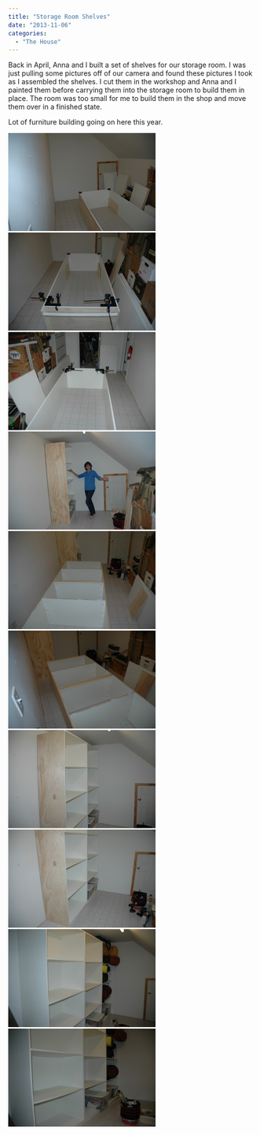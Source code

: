 ```yaml
---
title: "Storage Room Shelves"
date: "2013-11-06"
categories: 
  - "The House"
---
```


Back in April, Anna and I built a set of shelves for our storage room. I was just pulling some pictures off of our camera and found these pictures I took as I assembled the shelves. I cut them in the workshop and Anna and I painted them before carrying them into the storage room to build them in place. The room was too small for me to build them in the shop and move them over in a finished state.

Lot of furniture building going on here this year.

[![Storage Room Shelves 1](images/Storage-Room-Shelves-1-300x199.jpg)](http://www.thewargos.com/wp-content/uploads/2013/11/Storage-Room-Shelves-1.jpg) [![Storage Room Shelves 2](images/Storage-Room-Shelves-2-300x199.jpg)](http://www.thewargos.com/wp-content/uploads/2013/11/Storage-Room-Shelves-2.jpg) [![Storage Room Shelves 3](images/Storage-Room-Shelves-3-300x199.jpg)](http://www.thewargos.com/wp-content/uploads/2013/11/Storage-Room-Shelves-3.jpg) [![Storage Room Shelves 4](images/Storage-Room-Shelves-4-300x199.jpg)](http://www.thewargos.com/wp-content/uploads/2013/11/Storage-Room-Shelves-4.jpg) [![Storage Room Shelves 5](images/Storage-Room-Shelves-5-300x199.jpg)](http://www.thewargos.com/wp-content/uploads/2013/11/Storage-Room-Shelves-5.jpg) [![Storage Room Shelves 6](images/Storage-Room-Shelves-6-300x199.jpg)](http://www.thewargos.com/wp-content/uploads/2013/11/Storage-Room-Shelves-6.jpg) [![Storage Room Shelves 7](images/Storage-Room-Shelves-7-300x199.jpg)](http://www.thewargos.com/wp-content/uploads/2013/11/Storage-Room-Shelves-7.jpg) [![Storage Room Shelves 8](images/Storage-Room-Shelves-8-300x199.jpg)](http://www.thewargos.com/wp-content/uploads/2013/11/Storage-Room-Shelves-8.jpg) [![Storage Room Shelves 9](images/Storage-Room-Shelves-9-300x199.jpg)](http://www.thewargos.com/wp-content/uploads/2013/11/Storage-Room-Shelves-9.jpg) [![Storage Room Shelves 10](images/Storage-Room-Shelves-10-300x199.jpg)](http://www.thewargos.com/wp-content/uploads/2013/11/Storage-Room-Shelves-10.jpg)

